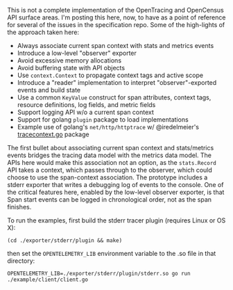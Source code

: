 This is not a complete implementation of the OpenTracing and OpenCensus API surface areas. I'm posting this here, now, to have as a point of reference for several of the issues in the specification repo. Some of the high-lights of the approach taken here:

* Always associate current span context with stats and metrics events
* Introduce a low-level "observer" exporter
* Avoid excessive memory allocations
* Avoid buffering state with API objects
* Use `context.Context` to propagate context tags and active scope
* Introduce a "reader" implementation to interpret "observer"-exported events and build state
* Use a common `KeyValue` construct for span attributes, context tags, resource definitions, log fields, and metric fields
* Support logging API w/o a current span context
* Support for golang `plugin` package to load implementations
* Example use of golang's `net/http/httptrace` w/ @iredelmeier's [tracecontext.go](https://github.com/lightstep/tracecontext.go) package

The first bullet about associating current span context and stats/metrics events bridges the tracing data model with the metrics data model. The APIs here would make this association not an option, as the `stats.Record` API takes a context, which passes through to the observer, which could choose to use the span-context association. The prototype includes a stderr exporter that writes a debugging log of events to the console. One of the critical features here, enabled by the low-level observer exporter, is that Span start events can be logged in chronological order, not as the span finishes.

To run the examples, first build the stderr tracer plugin (requires Linux or OS X):

```
(cd ./exporter/stderr/plugin && make)
```

then set the `OPENTELEMETRY_LIB` environment variable to the .so file in that directory:

```
OPENTELEMETRY_LIB=./exporter/stderr/plugin/stderr.so go run ./example/client/client.go
```

